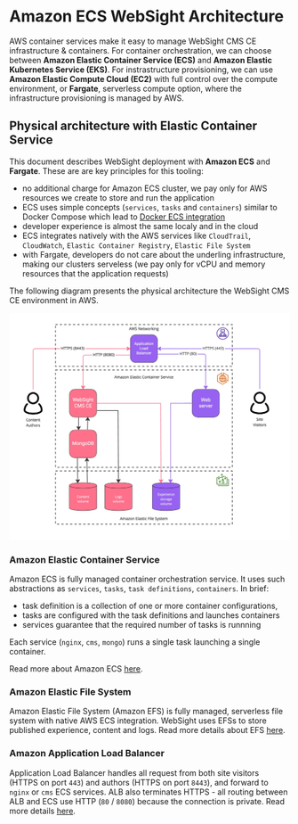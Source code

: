 # Amazon ECS WebSight Architecture
AWS container services make it easy to manage WebSight CMS CE infrastructure & containers. For container orchestration, we can choose between **Amazon Elastic Container Service (ECS)** and **Amazon Elastic Kubernetes Service (EKS)**. For instrastructure provisioning, we can use **Amazon Elastic Compute Cloud (EC2)** with full control over the compute environment, or **Fargate**, serverless compute option, where the infrastructure provisioning is managed by AWS.

## Physical architecture with Elastic Container Service
This document describes WebSight deployment with **Amazon ECS** and **Fargate**. These are are key principles for this tooling:

- no additional charge for Amazon ECS cluster, we pay only for AWS resources we create to store and run the application
- ECS uses simple concepts (`services`, `tasks` and `containers`) similar to Docker Compose which lead to [Docker ECS integration](https://docs.docker.com/cloud/ecs-integration/)
- developer experience is almost the same localy and in the cloud
- ECS integrates natively with the AWS services like `CloudTrail`, `CloudWatch`, `Elastic Container Registry`, `Elastic File System`
- with Fargate, developers do not care about the underling infrastructure, making our clusters serveless (we pay only for vCPU and memory resources that the application requests)

The following diagram presents the physical architecture the WebSight CMS CE environment in AWS.

![WebSight - logical architecture](physical-architecture-with-aws-ecs.jpg)

### Amazon Elastic Container Service
Amazon ECS is fully managed container orchestration service. It uses such abstractions as `services`, `tasks`, `task definitions`, `containers`. In brief: 

- task definition is a collection of one or more container configurations, 
- tasks are configured with the task definitions and launches containers
- services guarantee that the required number of tasks is runnning

Each service (`nginx`, `cms`, `mongo`) runs a single task launching a single container.

Read more about Amazon ECS [here](https://docs.aws.amazon.com/AmazonECS/latest/developerguide/Welcome.html).

### Amazon Elastic File System
Amazon Elastic File System (Amazon EFS) is fully managed, serverless file system with native AWS ECS integration. WebSight uses EFSs to store published experience, content and logs. Read more details about EFS [here](https://docs.aws.amazon.com/efs/latest/ug/whatisefs.html).

### Amazon Application Load Balancer
Application Load Balancer handles all request from both site visitors (HTTPS on port `443`) and authors (HTTPS on port `8443`), and forward to `nginx` or `cms` ECS services. ALB also terminates HTTPS - all routing between ALB and ECS use HTTP (`80` / `8080`) because the connection is private. Read more details [here](https://docs.aws.amazon.com/elasticloadbalancing/latest/application/introduction.html).


